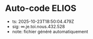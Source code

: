 # Auto-code ELIOS
- ts: 2025-10-23T18:50:04.479Z
- sig: ∞.je.toi.nous.432.528
- note: fichier généré automatiquement